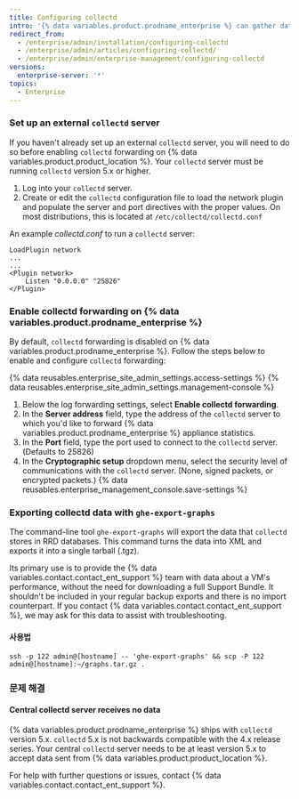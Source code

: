 ```yaml
---
title: Configuring collectd
intro: '{% data variables.product.prodname_enterprise %} can gather data with `collectd` and send it to an external `collectd` server. Among other metrics, we gather a standard set of data such as CPU utilization, memory and disk consumption, network interface traffic and errors, and the VM''s overall load.'
redirect_from:
  - /enterprise/admin/installation/configuring-collectd
  - /enterprise/admin/articles/configuring-collectd/
  - /enterprise/admin/enterprise-management/configuring-collectd
versions:
  enterprise-server: '*'
topics:
  - Enterprise
---
```


### Set up an external `collectd` server

If you haven't already set up an external `collectd` server, you will need to do so before enabling `collectd` forwarding on {% data variables.product.product_location %}. Your `collectd` server must be running `collectd` version 5.x or higher.

1. Log into your `collectd` server.
2. Create or edit the `collectd` configuration file to load the network plugin and populate the server and port directives with the proper values. On most distributions, this is located at `/etc/collectd/collectd.conf`

An example *collectd.conf* to run a `collectd` server:

    LoadPlugin network
    ...
    ...
    <Plugin network>
        Listen "0.0.0.0" "25826"
    </Plugin>

### Enable collectd forwarding on {% data variables.product.prodname_enterprise %}

By default, `collectd` forwarding is disabled on {% data variables.product.prodname_enterprise %}. Follow the steps below to enable and configure `collectd` forwarding:

{% data reusables.enterprise_site_admin_settings.access-settings %}
{% data reusables.enterprise_site_admin_settings.management-console %}
1. Below the log forwarding settings, select **Enable collectd forwarding**.
1. In the **Server address** field, type the address of the `collectd` server to which you'd like to forward {% data variables.product.prodname_enterprise %} appliance statistics.
1. In the **Port** field, type the port used to connect to the `collectd` server. (Defaults to 25826)
1. In the **Cryptographic setup** dropdown menu, select the security level of communications with the `collectd` server. (None, signed packets, or encrypted packets.)
{% data reusables.enterprise_management_console.save-settings %}

### Exporting collectd data with `ghe-export-graphs`

The command-line tool `ghe-export-graphs` will export the data that `collectd` stores in RRD databases. This command turns the data into XML and exports it into a single tarball (.tgz).

Its primary use is to provide the {% data variables.contact.contact_ent_support %} team with data about a VM's performance, without the need for downloading a full Support Bundle. It shouldn't be included in your regular backup exports and there is no import counterpart. If you contact {% data variables.contact.contact_ent_support %}, we may ask for this data to assist with troubleshooting.

#### 사용법

```shell
ssh -p 122 admin@[hostname] -- 'ghe-export-graphs' && scp -P 122 admin@[hostname]:~/graphs.tar.gz .
```

### 문제 해결

#### Central collectd server receives no data

{% data variables.product.prodname_enterprise %} ships with `collectd` version 5.x. `collectd` 5.x is not backwards compatible with the 4.x release series. Your central `collectd` server needs to be at least version 5.x to accept data sent from {% data variables.product.product_location %}.

For help with further questions or issues, contact {% data variables.contact.contact_ent_support %}.
